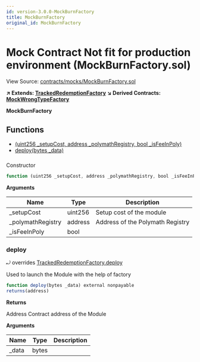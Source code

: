 ```yaml
---
id: version-3.0.0-MockBurnFactory
title: MockBurnFactory
original_id: MockBurnFactory
---
```


# Mock Contract Not fit for production environment (MockBurnFactory.sol)

View Source: [contracts/mocks/MockBurnFactory.sol](../../contracts/mocks/MockBurnFactory.sol)

**↗ Extends: [TrackedRedemptionFactory](TrackedRedemptionFactory.md)**
**↘ Derived Contracts: [MockWrongTypeFactory](MockWrongTypeFactory.md)**

**MockBurnFactory**

## Functions

- [(uint256 _setupCost, address _polymathRegistry, bool _isFeeInPoly)](#)
- [deploy(bytes _data)](#deploy)

### 

Constructor

```js
function (uint256 _setupCost, address _polymathRegistry, bool _isFeeInPoly) public nonpayable TrackedRedemptionFactory 
```

**Arguments**

| Name        | Type           | Description  |
| ------------- |------------- | -----|
| _setupCost | uint256 | Setup cost of the module | 
| _polymathRegistry | address | Address of the Polymath Registry | 
| _isFeeInPoly | bool |  | 

### deploy

⤾ overrides [TrackedRedemptionFactory.deploy](TrackedRedemptionFactory.md#deploy)

Used to launch the Module with the help of factory

```js
function deploy(bytes _data) external nonpayable
returns(address)
```

**Returns**

Address Contract address of the Module

**Arguments**

| Name        | Type           | Description  |
| ------------- |------------- | -----|
| _data | bytes |  | 

